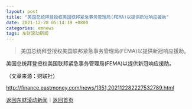 ```yaml
---
layout: post
title: "美国总统拜登授权美国联邦紧急事务管理局(FEMA)以提供新冠响应援助"
date: 2021-12-28 05:14:19 +0800
categories: emnews
tags: 东财滚动新闻
---
```

> 美国总统拜登授权美国联邦紧急事务管理局(FEMA)以提供新冠响应援助。

<p>美国总统拜登授权美国联邦紧急事务管理局(FEMA)以提供新冠响应援助。</p><p class="em_media">（文章来源：财联社）</p>

<http://finance.eastmoney.com/news/1351,202112282227532789.html>

[返回东财滚动新闻](//finews.withounder.com/emnews/)｜[返回首页](//finews.withounder.com/)